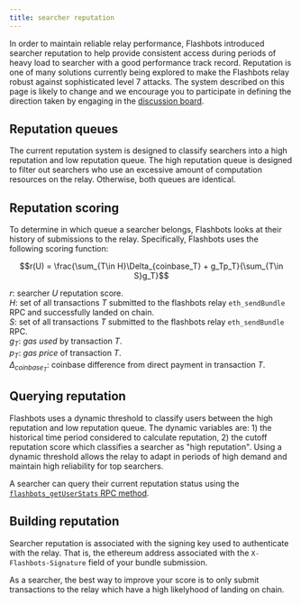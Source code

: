 ```yaml
---
title: searcher reputation
---
```


In order to maintain reliable relay performance, Flashbots introduced searcher reputation to help provide consistent access during periods of heavy load to searcher with a good performance track record. Reputation is one of many solutions currently being explored to make the Flashbots relay robust against sophisticated level 7 attacks. The system described on this page is likely to change and we encourage you to participate in defining the direction taken by engaging in the [discussion board](https://github.com/flashbots/pm/discussions/79).

## Reputation queues

The current reputation system is designed to classify searchers into a high reputation and low reputation queue. The high reputation queue is designed to filter out searchers who use an excessive amount of computation resources on the relay. Otherwise, both queues are identical.

## Reputation scoring

To determine in which queue a searcher belongs, Flashbots looks at their history of submissions to the relay. Specifically, Flashbots uses the following scoring function:

$$r(U) = \frac{\sum_{T\in H}\Delta_{coinbase_T} + g_Tp_T}{\sum_{T\in S}g_T}$$

$r$: searcher $U$ reputation score.  
$H$: set of all transactions $T$ submitted to the flashbots relay `eth_sendBundle` RPC and successfully landed on chain.  
$S$: set of all transactions $T$ submitted to the flashbots relay `eth_sendBundle` RPC.  
$g_{T}$: _gas used_ by transaction $T$.  
$p_{T}$: _gas price_ of transaction $T$.  
$\Delta_{coinbase_T}$: coinbase difference from direct payment in transaction $T$.  

## Querying reputation

Flashbots uses a dynamic threshold to classify users between the high reputation and low reputation queue. The dynamic variables are: 1) the historical time period considered to calculate reputation, 2) the cutoff reputation score which classifies a searcher as "high reputation". Using a dynamic threshold allows the relay to adapt in periods of high demand and maintain high reliability for top searchers.

A searcher can query their current reputation status using the [`flashbots_getUserStats` RPC method](https://github.com/flashbots/mev-relay-js#flashbots_getuserstats).

## Building reputation

Searcher reputation is associated with the signing key used to authenticate with the relay. That is, the ethereum address associated with the `X-Flashbots-Signature` field of your bundle submission.

As a searcher, the best way to improve your score is to only submit transactions to the relay which have a high likelyhood of landing on chain.